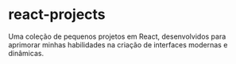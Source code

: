 # react-projects
 Uma coleção de pequenos projetos em React, desenvolvidos para aprimorar minhas habilidades na criação de interfaces modernas e dinâmicas.
